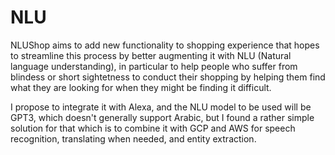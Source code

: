 # NLU

NLUShop aims to add new functionality to shopping experience that hopes to streamline this process by better augmenting it with NLU (Natural language understanding), in particular to help people who suffer from blindess or short sightetness to conduct their shopping by helping them find what they are looking for when they might be finding it difficult.

I propose to integrate it with Alexa, and the NLU model to be used will be GPT3, which doesn't generally support Arabic, but I found a rather simple solution for that which is to combine it with GCP and AWS for speech recognition, translating when needed, and entity extraction.
